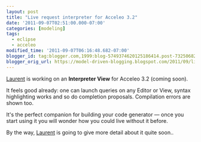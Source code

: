 ```yaml
---
layout: post
title: "Live request interpreter for Acceleo 3.2"
date: '2011-09-07T02:51:00.000-07:00'
categories: [modeling]
tags:
  - eclipse
  - acceleo
modified_time: '2011-09-07T06:16:48.682-07:00'
blogger_id: tag:blogger.com,1999:blog-5749374620125186414.post-7325068202475443747
blogger_orig_url: https://model-driven-blogging.blogspot.com/2011/09/live-request-interpreter-for-acceleo-32.html
---
```


[Laurent](https://eclipsemde.blogspot.com/) is working on an **Interpreter View** for Acceleo 3.2 (coming soon).

It feels good already: one can launch queries on any Editor or View, syntax highlighting works and so do completion proposals. Compilation errors are shown too.

It's the perfect companion for building your code generator — once you start using it you will wonder how you could live without it before.

By the way, [Laurent](https://eclipsemde.blogspot.com/) is going to give more detail about it quite soon..

